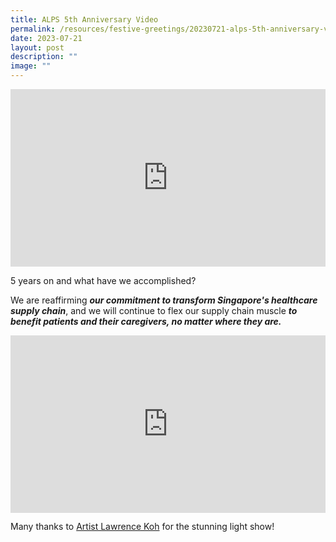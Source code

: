 ```yaml
---
title: ALPS 5th Anniversary Video
permalink: /resources/festive-greetings/20230721-alps-5th-anniversary-video/
date: 2023-07-21
layout: post
description: ""
image: ""
---
```

<iframe allow="autoplay; clipboard-write; encrypted-media; picture-in-picture; web-share" allowfullscreen="true" frameborder="0" scrolling="no" style="aspect-ratio: 16 / 9; border: none; overflow: hidden; width: 100%" src="https://www.facebook.com/plugins/video.php?height=314&amp;href=https%3A%2F%2Fwww.facebook.com%2Falpshealthcaresupplychain%2Fvideos%2F3736945356629243%2F&amp;show_text=false&amp;width=560&amp;t=0">
</iframe>

5 years on and what have we accomplished?

We are reaffirming ***our commitment to transform Singapore's healthcare supply chain***, and we will continue to flex our supply chain muscle ***to benefit patients and their caregivers, no matter where they are.***

<iframe allow="autoplay; clipboard-write; encrypted-media; picture-in-picture; web-share" allowfullscreen="true" frameborder="0" scrolling="no" style="aspect-ratio: 16 / 9; border: none; overflow: hidden; width: 100%" src="https://www.facebook.com/plugins/video.php?height=314&amp;href=https%3A%2F%2Fwww.facebook.com%2Falpshealthcaresupplychain%2Fvideos%2F3501023593558097%2F&amp;show_text=false&amp;width=560&amp;t=0">
</iframe>


Many thanks to [Artist Lawrence Koh](https://www.facebook.com/SingaporeSandArt) for the stunning light show!